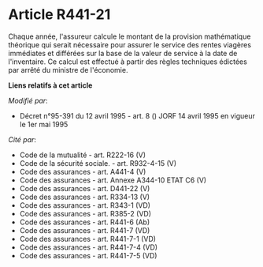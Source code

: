 # Article R441-21

Chaque année, l'assureur calcule le montant de la provision mathématique théorique qui serait nécessaire pour assurer le
service des rentes viagères immédiates et différées sur la base de la valeur de service à la date de l'inventaire. Ce calcul
est effectué à partir des règles techniques édictées par arrêté du ministre de l'économie.

**Liens relatifs à cet article**

_Modifié par_:

  - Décret n°95-391 du 12 avril 1995 - art. 8 () JORF 14 avril 1995 en vigueur le 1er mai 1995

_Cité par_:

  - Code de la mutualité - art. R222-16 (V)
  - Code de la sécurité sociale. - art. R932-4-15 (V)
  - Code des assurances - art. A441-4 (V)
  - Code des assurances - art. Annexe A344-10 ETAT C6 (V)
  - Code des assurances - art. D441-22 (V)
  - Code des assurances - art. R334-13 (V)
  - Code des assurances - art. R343-1 (VD)
  - Code des assurances - art. R385-2 (VD)
  - Code des assurances - art. R441-6 (Ab)
  - Code des assurances - art. R441-7 (VD)
  - Code des assurances - art. R441-7-1 (VD)
  - Code des assurances - art. R441-7-4 (VD)
  - Code des assurances - art. R441-7-5 (VD)
